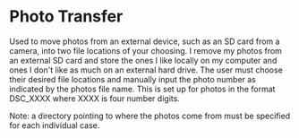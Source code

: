 # Photo Transfer 

Used to move photos from an external device, such as an SD card from a camera, into two file locations of your choosing. I remove my photos from an external SD card and store the ones I like locally on my computer and ones I don't like as much on an external hard drive. The user must choose their desired file locations and manually input the photo number as indicated by the photos file name. This is set up for photos in the format DSC_XXXX where XXXX is four number digits. 

Note: a directory pointing to where the photos come from must be specified for each individual case. 